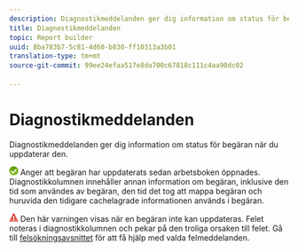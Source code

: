 ```yaml
---
description: Diagnostikmeddelanden ger dig information om status för begäran när du uppdaterar den.
title: Diagnostikmeddelanden
topic: Report builder
uuid: 8ba783b7-5c81-4d60-b830-ff10313a3b01
translation-type: tm+mt
source-git-commit: 99ee24efaa517e8da700c67818c111c4aa90dc02

---
```



# Diagnostikmeddelanden

Diagnostikmeddelanden ger dig information om status för begäran när du uppdaterar den.

![icon_notice_success.gif](assets/icon_notice_success.gif) Anger att begäran har uppdaterats sedan arbetsboken öppnades. Diagnostikkolumnen innehåller annan information om begäran, inklusive den tid som användes av begäran, den tid det tog att mappa begäran och huruvida den tidigare cachelagrade informationen används i begäran.

![icon_notice_warn.gif](assets/icon_notice_warn.gif) Den här varningen visas när en begäran inte kan uppdateras. Felet noteras i diagnostikkolumnen och pekar på den troliga orsaken till felet. Gå till [felsökningsavsnittet](/help/analyze/report-builder/troubleshoot.md) för att få hjälp med valda felmeddelanden.
